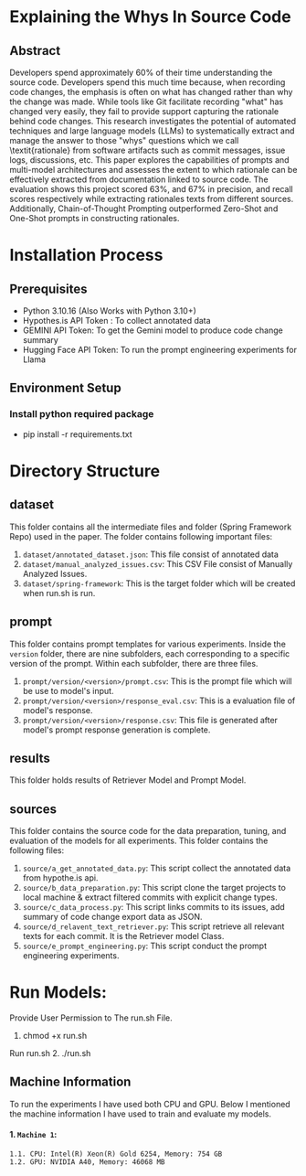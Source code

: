 # Explaining the Whys In Source Code

## Abstract
Developers spend approximately 60\% of their time understanding the source code. Developers spend this much time because, when recording code changes, the emphasis is often on what has changed rather than why the change was made. While tools like Git facilitate recording "what" has changed very easily, they fail to provide support capturing the rationale behind code changes. This research investigates the potential of automated techniques and large language models (LLMs) to systematically extract and manage the answer to those "whys" questions which we call \textit{rationale} from software artifacts such as commit messages, issue logs, discussions, etc. This paper explores the capabilities of prompts and multi-model architectures and assesses the extent to which rationale can be effectively extracted from documentation linked to source code. The evaluation shows this project scored 63\%, and 67\% in precision, and recall scores respectively while extracting rationales texts from different sources. Additionally, Chain-of-Thought Prompting outperformed Zero-Shot and One-Shot prompts in constructing rationales.

# Installation Process

## Prerequisites
- Python 3.10.16 (Also Works with Python 3.10+)
- Hypothes.is API Token : To collect annotated data
- GEMINI API Token: To get the Gemini model to produce code change summary
- Hugging Face API Token: To run the prompt engineering experiments for Llama

## Environment Setup

### Install python required package
- pip install -r requirements.txt

# Directory Structure

## dataset
 This folder contains all the intermediate files and folder (Spring Framework Repo) used in the paper. The folder contains following important files:
1. ```dataset/annotated_dataset.json```: This file consist of annotated data
2. ```dataset/manual_analyzed_issues.csv```: This CSV File consist of Manually Analyzed Issues.
3. ```dataset/spring-framework```: This is the target folder which will be created when run.sh is run.

## prompt
This folder contains prompt templates for various experiments. Inside the ```version``` folder, there are nine subfolders, each corresponding to a specific version of the prompt. Within each subfolder, there are three files.

1. ```prompt/version/<version>/prompt.csv```: This is the prompt file which will be use to model's input.
2. ```prompt/version/<version>/response_eval.csv```: This is a evaluation file of model's response.
3. ```prompt/version/<version>/response.csv```: This file is generated after model's prompt response generation is complete.

## results
This folder holds results of Retriever Model and Prompt Model.

## sources
This folder contains the source code for the data preparation, tuning, and evaluation of the models for all experiments. This folder contains the following files:

1. ```source/a_get_annotated_data.py```: This script collect the annotated data from hypothe.is api.
2. ```source/b_data_preparation.py```: This script clone the target projects to local machine & extract filtered commits with explicit change types.
3. ```source/c_data_process.py```: This script links commits to its issues, add summary of code change export data as JSON.
4. ```source/d_relavent_text_retriever.py```: This script retrieve all relevant texts for each commit. It is the Retriever model Class.
5. ```source/e_prompt_engineering.py```: This script conduct the prompt engineering experiments.

# Run Models:

Provide User Permission to The run.sh File.
1. chmod +x run.sh

Run run.sh 
2. ./run.sh

## Machine Information
To run the experiments I have used both CPU and GPU. Below I mentioned the machine information I have used to train and evaluate my models.

#### 1. ```Machine 1```: 
    1.1. CPU: Intel(R) Xeon(R) Gold 6254, Memory: 754 GB
    1.2. GPU: NVIDIA A40, Memory: 46068 MB
